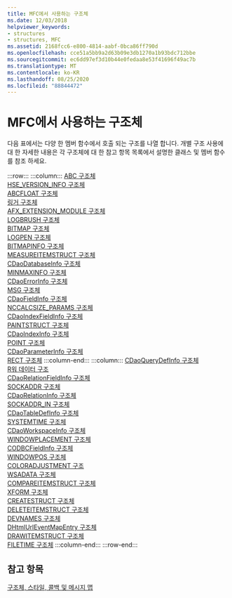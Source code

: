 ```yaml
---
title: MFC에서 사용하는 구조체
ms.date: 12/03/2018
helpviewer_keywords:
- structures
- structures, MFC
ms.assetid: 2168fcc6-e800-4814-aabf-0bca86ff790d
ms.openlocfilehash: cce51a5bb9a2d63b09e3db1270a1b93bdc712bbe
ms.sourcegitcommit: ec6dd97ef3d10b44e0fedaa8e53f41696f49ac7b
ms.translationtype: MT
ms.contentlocale: ko-KR
ms.lasthandoff: 08/25/2020
ms.locfileid: "88844472"
---
```

# <a name="structures-used-by-mfc"></a>MFC에서 사용하는 구조체

다음 표에서는 다양 한 멤버 함수에서 호출 되는 구조를 나열 합니다. 개별 구조 사용에 대 한 자세한 내용은 각 구조체에 대 한 참고 항목 목록에서 설명한 클래스 및 멤버 함수를 참조 하세요.

:::row:::
   :::column:::
      [ABC 구조체](/windows/win32/api/wingdi/ns-wingdi-abc)\
      [HSE_VERSION_INFO 구조체](../../mfc/reference/hse-version-info-structure.md)\
      [ABCFLOAT 구조체](/windows/win32/api/wingdi/ns-wingdi-abcfloat)\
      [링거 구조체](/windows/win32/api/winsock/ns-winsock-linger)\
      [AFX_EXTENSION_MODULE 구조체](../../mfc/reference/afx-extension-module-structure.md)\
      [LOGBRUSH 구조체](/windows/win32/api/wingdi/ns-wingdi-logbrush)\
      [BITMAP 구조체](/windows/win32/api/wingdi/ns-wingdi-bitmap)\
      [LOGPEN 구조체](/windows/win32/api/Wingdi/ns-wingdi-logpen)\
      [BITMAPINFO 구조체](/windows/win32/api/wingdi/ns-wingdi-bitmapinfo)\
      [MEASUREITEMSTRUCT 구조체](/windows/win32/api/winuser/ns-winuser-measureitemstruct)\
      [CDaoDatabaseInfo 구조체](../../mfc/reference/cdaodatabaseinfo-structure.md)\
      [MINMAXINFO 구조체](/windows/win32/api/winuser/ns-winuser-minmaxinfo)\
      [CDaoErrorInfo 구조체](../../mfc/reference/cdaoerrorinfo-structure.md)\
      [MSG 구조체](/windows/win32/api/winuser/ns-winuser-msg)\
      [CDaoFieldInfo 구조체](../../mfc/reference/cdaofieldinfo-structure.md)\
      [NCCALCSIZE_PARAMS 구조체](/windows/win32/api/winuser/ns-winuser-nccalcsize_params)\
      [CDaoIndexFieldInfo 구조체](../../mfc/reference/cdaoindexfieldinfo-structure.md)\
      [PAINTSTRUCT 구조체](/windows/win32/api/winuser/ns-winuser-paintstruct)\
      [CDaoIndexInfo 구조체](../../mfc/reference/cdaoindexinfo-structure.md)\
      [POINT 구조체](/windows/win32/api/windef/ns-windef-point)\
      [CDaoParameterInfo 구조체](../../mfc/reference/cdaoparameterinfo-structure.md)\
      [RECT 구조체](/windows/win32/api/windef/ns-windef-rect)
   :::column-end:::
   :::column:::
      [CDaoQueryDefInfo 구조체](../../mfc/reference/cdaoquerydefinfo-structure.md)\
      [R워 데이터 구조](/windows/win32/api/wingdi/ns-wingdi-rgndata)\
      [CDaoRelationFieldInfo 구조체](../../mfc/reference/cdaorelationfieldinfo-structure.md)\
      [SOCKADDR 구조체](/windows/win32/winsock/sockaddr-2)\
      [CDaoRelationInfo 구조체](../../mfc/reference/cdaorelationinfo-structure.md)\
      [SOCKADDR_IN 구조체](/windows/win32/winsock/sockaddr-2)\
      [CDaoTableDefInfo 구조체](../../mfc/reference/cdaotabledefinfo-structure.md)\
      [SYSTEMTIME 구조체](/windows/win32/api/minwinbase/ns-minwinbase-systemtime)\
      [CDaoWorkspaceInfo 구조체](../../mfc/reference/cdaoworkspaceinfo-structure.md)\
      [WINDOWPLACEMENT 구조체](/windows/win32/api/winuser/ns-winuser-windowplacement)\
      [CODBCFieldInfo 구조체](../../mfc/reference/codbcfieldinfo-structure.md)\
      [WINDOWPOS 구조체](/windows/win32/api/winuser/ns-winuser-windowpos)\
      [COLORADJUSTMENT 구조](/windows/win32/api/wingdi/ns-wingdi-coloradjustment)\
      [WSADATA 구조체](/windows/win32/api/winsock2/ns-winsock2-wsadata)\
      [COMPAREITEMSTRUCT 구조체](/windows/win32/api/winuser/ns-winuser-compareitemstruct)\
      [XFORM 구조체](/windows/win32/api/wingdi/ns-wingdi-xform)\
      [CREATESTRUCT 구조체](/windows/win32/api/winuser/ns-winuser-createstructw)\
      [DELETEITEMSTRUCT 구조체](/windows/win32/api/winuser/ns-winuser-deleteitemstruct)\
      [DEVNAMES 구조체](/windows/win32/api/commdlg/ns-commdlg-devnames)\
      [DHtmlUrlEventMapEntry 구조체](../../mfc/reference/dhtmlurleventmapentry-structure.md)\
      [DRAWITEMSTRUCT 구조체](/windows/win32/api/winuser/ns-winuser-drawitemstruct)\
      [FILETIME 구조체](/windows/win32/api/minwinbase/ns-minwinbase-filetime)
   :::column-end:::
:::row-end:::

## <a name="see-also"></a>참고 항목

[구조체, 스타일, 콜백 및 메시지 맵](../../mfc/reference/structures-styles-callbacks-and-message-maps.md)
